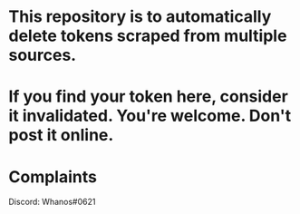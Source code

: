 # This repository is to automatically delete tokens scraped from multiple sources.

# If you find your token here, consider it invalidated. You're welcome. Don't post it online.

# Complaints
Discord: Whanos#0621

